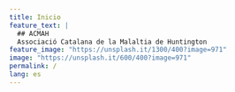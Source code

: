 ```yaml
---
title: Inicio
feature_text: |
  ## ACMAH
  Associació Catalana de la Malaltia de Huntington
feature_image: "https://unsplash.it/1300/400?image=971"
image: "https://unsplash.it/600/400?image=971"
permalink: /
lang: es
---
```


